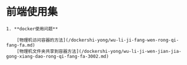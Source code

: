 # 前端使用集

    1. **docker使用问题**
    
        [物理机访问容器的方法](/dockershi-yong/wu-li-ji-fang-wen-rong-qi-fang-fa.md)
        [物理机文件夹共享到容器方法](/dockershi-yong/wu-li-ji-wen-jian-jia-gong-xiang-dao-rong-qi-fang-fa-3002.md)


